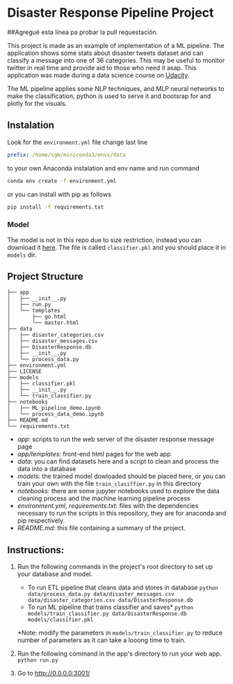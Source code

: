 # Disaster Response Pipeline Project

##Agregué esta línea pa probar la pull requestación.

This project is made as an example of implementation of a ML pipeline. The application shows some stats about disaster tweets dataset and can classify a message into one of 36 categories. This may be useful to monitor twitter in real time and provide aid to those who need it asap.
This application was made during a data science course on [Udacity](https://www.udacity.com/).

The ML pipeline applies some NLP techniques, and MLP neural networks to make the classification, python is used to serve it and bootsrap for and plotly for the visuals.

## Instalation

Look for the `environment.yml` file change last line

```yaml
prefix: /home/sgm/miniconda3/envs/data
```
to your own Anaconda instalation and env name and run command

```bash
conda env create -f environment.yml
```

or you can install with pip as follows

```bash
pip install -f requirements.txt
```

### Model
The model is not in this repo due to size restriction, instead you can download it [here](https://drive.google.com/file/d/1BVuCBuQdt449Ljh7hXNeB_NFzeY0HZg5/view?usp=sharing). The file is called `classifier.pkl` and you should place it in `models` dir.

## Project Structure

    ├── app
    │   ├── __init__.py
    │   ├── run.py
    │   └── templates
    │       ├── go.html
    │       └── master.html
    ├── data
    │   ├── disaster_categories.csv
    │   ├── disaster_messages.csv
    │   ├── DisasterResponse.db
    │   ├── __init__.py
    │   └── process_data.py
    ├── environment.yml
    ├── LICENSE
    ├── models
    │   ├── classifier.pkl
    │   ├── __init__.py
    │   └── train_classifier.py
    ├── notebooks
    │   ├── ML_pipeline_demo.ipynb
    │   └── process_data_demo.ipynb
    ├── README.md
    └── requirements.txt

- *app*: scripts to run the web server of the disaster response message page
- *app/templates*: front-end html pages for the web app
- *data*: you can find datasets here and a script to clean and process the data into a database
- *models*: the trained model dowloaded should be placed here, or you can train your own with the file `train_clasiffier.py` in this directory
- *notebooks*: there are some jupyter notebooks used to explore the data cleaning process and the machine learning pipeline process
- *environment.yml*, *requirements.txt*: files with the dependencies necessary to run the scripts in this repository, they are for anaconda and pip respectively.
- *README.md*: this file containing a summary of the project.

## Instructions:

1. Run the following commands in the project's root directory to set up your database and model.

    - To run ETL pipeline that cleans data and stores in database
        `python data/process_data.py data/disaster_messages.csv data/disaster_categories.csv data/DisasterResponse.db`
    - To run ML pipeline that trains classifier and saves*
        `python models/train_classifier.py data/DisasterResponse.db models/classifier.pkl`

    *Note: modify the parameters in `models/train_classifier.py` to reduce number of parameters as it can take a looong time to train.

2. Run the following command in the app's directory to run your web app.
    `python run.py`

3. Go to http://0.0.0.0:3001/
